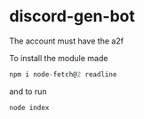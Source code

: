 # discord-gen-bot

The account must have the a2f 

To install the module made 
 ```js 
npm i node-fetch@2 readline
``` 
and to run 
```js 
node index 
```

